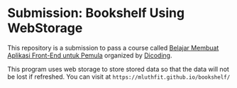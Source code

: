 # Submission: Bookshelf Using WebStorage

This repository is a submission to pass a course called [Belajar Membuat Aplikasi Front-End untuk Pemula](https://www.dicoding.com/academies/315) organized by [Dicoding](https://www.dicoding.com/).

This program uses web storage to store stored data so that the data will not be lost if refreshed. You can visit at `https://mluthfit.github.io/bookshelf/`
